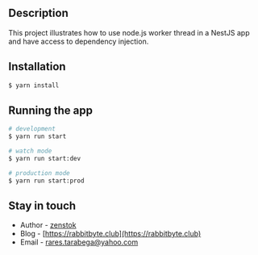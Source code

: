 ## Description

This project illustrates how to use node.js worker thread in a NestJS app and have access to dependency injection.

## Installation

```bash
$ yarn install
```

## Running the app

```bash
# development
$ yarn run start

# watch mode
$ yarn run start:dev

# production mode
$ yarn run start:prod
```

## Stay in touch

- Author - [zenstok](https://github.com/zenstok)
- Blog - [https://rabbitbyte.club](https://rabbitbyte.club)
- Email - rares.tarabega@yahoo.com

